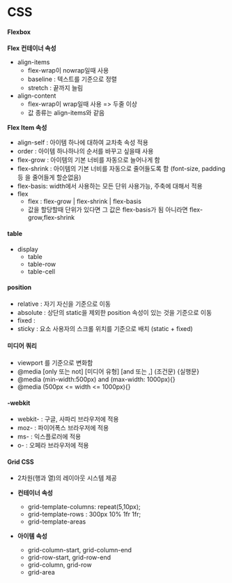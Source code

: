 # CSS

#### Flexbox

**Flex 컨테이너 속성**

- align-items
  - flex-wrap이 nowrap일때 사용
  - baseline : 텍스트를 기준으로 정렬
  - stretch : 끝까지 늘림
- align-content
  - flex-wrap이 wrap일때 사용 => 두줄 이상
  - 값 종류는 align-items와 같음

**Flex Item 속성**

- align-self : 아이템 하나에 대하여 교차축 속성 적용
- order : 아이템 하나하나의 순서를 바꾸고 싶을때 사용
- flex-grow : 아이템의 기본 너비를 자동으로 늘어나게 함
- flex-shrink : 아이템의 기본 너비를 자동으로 줄어들도록 함 (font-size, padding 등 을 줄어들게 할순없음)
- flex-basis: width에서 사용하는 모든 단위 사용가능, 주축에 대해서 적용
- flex
  - flex : flex-grow | flex-shrink | flex-basis
  - 값을 할당할때 단위가 있다면 그 값은 flex-basis가 됨 아니라면 flex-grow,flex-shrink

#### table

- display
  - table
  - table-row
  - table-cell

#### position

- relative : 자기 자신을 기준으로 이동
- absolute : 상단의 static을 제외한 position 속성이 있는 것을 기준으로 이동
- fixed :
- sticky : 요소 사용자의 스크롤 위치를 기준으로 배치 (static + fixed)

#### 미디어 쿼리

- viewport 를 기준으로 변화함
- @media [only 또는 not] [미디어 유형] [and 또는 ,] (조건문) {실행문}
- @media (min-width:500px) and (max-width: 1000px){}
- @media (500px <= width <= 1000px){}

#### -webkit

- webkit- : 구글, 사파리 브라우저에 적용
- moz- : 파이어폭스 브라우저에 적용
- ms- : 익스플로러에 적용
- o- : 오페라 브라우저에 적용

#### Grid CSS

- 2차원(행과 열)의 레이아웃 시스템 제공

- **컨테이너 속성**
  - grid-template-columns: repeat(5,10px);
  - grid-template-rows : 300px 10% 1fr 1fr;
  - grid-template-areas
- **아이템 속성**
  - grid-column-start, grid-column-end
  - grid-row-start, grid-row-end
  - grid-column, grid-row
  - grid-area
